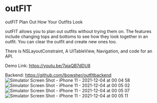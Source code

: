 # outFIT
outFIT
Plan Out How Your Outfits Look


outFIT allows you to plan out outfits without trying them on. The features include changing tops and bottoms to see how they look together in an outfit. You can clear the outfit and 
create new ones too. 

There is NSLayoutConstraint, A UITableView, Navigation, and code for an API. 

Demo Link: https://youtu.be/7ajaQB7dDU8

Backend: https://github.com/lbowsher/outfitbackend
![Simulator Screen Shot - iPhone 11 - 2021-12-04 at 00 04 58](https://user-images.githubusercontent.com/85902636/144697992-dc567212-4eb5-4d87-b379-c08bee4cf293.png)
![Simulator Screen Shot - iPhone 11 - 2021-12-04 at 00 05 02](https://user-images.githubusercontent.com/85902636/144697994-3c10d708-3b77-477c-b00a-9c9d08fa127c.png)
![Simulator Screen Shot - iPhone 11 - 2021-12-04 at 00 05 07](https://user-images.githubusercontent.com/85902636/144697996-3bfc667a-b154-4e2b-a68e-6726cefb0e28.png)
![Simulator Screen Shot - iPhone 11 - 2021-12-04 at 00 05 11](https://user-images.githubusercontent.com/85902636/144698000-d94b7036-54e3-4185-82d1-8138b848a2a8.png)
